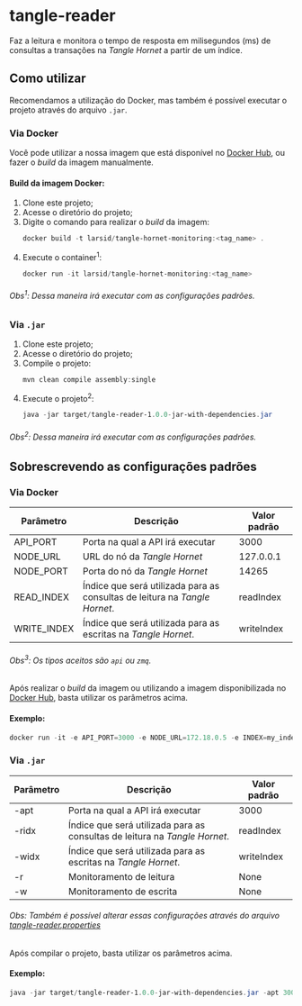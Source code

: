 # tangle-reader
Faz a leitura e monitora o tempo de resposta em milisegundos (ms) de consultas a transações na *Tangle Hornet* a partir de um índice.

## Como utilizar
Recomendamos a utilização do Docker, mas também é possível executar o projeto através do arquivo `.jar`.

### Via Docker

Você pode utilizar a nossa imagem que está disponível no [Docker Hub](https://hub.docker.com/r/larsid/tangle-reader), ou fazer o *build* da imagem manualmente.

#### Build da imagem Docker:

1. Clone este projeto;
2. Acesse o diretório do projeto;
3. Digite o comando para realizar o *build* da imagem:
   ```powershell
   docker build -t larsid/tangle-hornet-monitoring:<tag_name> .
   ```
4. Execute o container<sup>1</sup>:
   ```powershell
   docker run -it larsid/tangle-hornet-monitoring:<tag_name>
   ```
   
###### Obs<sup>1</sup>: Dessa maneira irá executar com as configurações padrões. ############
   
### Via `.jar`

1. Clone este projeto;
2. Acesse o diretório do projeto;
3. Compile o projeto:
   ```powershell
   mvn clean compile assembly:single
   ```
4. Execute o projeto<sup>2</sup>:
   ```powershell
   java -jar target/tangle-reader-1.0.0-jar-with-dependencies.jar
   ```
   
###### Obs<sup>2</sup>: Dessa maneira irá executar com as configurações padrões. ############

## Sobrescrevendo as configurações padrões

### Via Docker

| Parâmetro | Descrição | Valor padrão |
| --------- | --------- | ------------ |
| API_PORT | Porta na qual a API irá executar | 3000
| NODE_URL | URL do nó da *Tangle Hornet* |	127.0.0.1
| NODE_PORT | Porta do nó da *Tangle Hornet* |	14265
| READ_INDEX | Índice que será utilizada para as consultas de leitura na *Tangle Hornet*. | readIndex |
| WRITE_INDEX | Índice que será utilizada para as escritas na *Tangle Hornet*. | writeIndex |

###### Obs<sup>3</sup>: Os tipos aceitos são `api` ou `zmq`. ######

Após realizar o *build* da imagem ou utilizando a imagem disponibilizada no [Docker Hub](https://hub.docker.com/r/larsid/tangle-reader), basta utilizar os parâmetros acima.

#### Exemplo:

```powershell
docker run -it -e API_PORT=3000 -e NODE_URL=172.18.0.5 -e INDEX=my_index larsid/tangle-hornet-monitoring:<tag_name>

```

### Via `.jar`

| Parâmetro | Descrição | Valor padrão |
| --------- | --------- | ------------ |
| -apt | Porta na qual a API irá executar | 3000
| -ridx | Índice que será utilizada para as consultas de leitura na *Tangle Hornet*. | readIndex |
| -widx | Índice que será utilizada para as escritas na *Tangle Hornet*. | writeIndex |
| -r | Monitoramento de leitura | None |
| -w | Monitoramento de escrita | None |

###### Obs: Também é possível alterar essas configurações através do arquivo [tangle-reader.properties](./src/main/resources/br/uefs/larsid/iot/soft/tangle-reader.properties) ######

Após compilar o projeto, basta utilizar os parâmetros acima.

#### Exemplo:

```powershell
java -jar target/tangle-reader-1.0.0-jar-with-dependencies.jar -apt 3000 -ridx my_index
```
